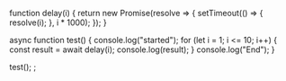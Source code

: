 
function delay(i) {
    return new Promise(resolve => {
        setTimeout(() => {
            resolve(i); 
        }, i * 1000);
    });
}

async function test() {
    console.log("started");
    for (let i = 1; i <= 10; i++) {
        const result = await delay(i);
        console.log(result);
    }
    console.log("End");
}

test();
;


